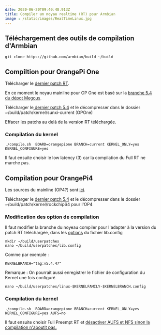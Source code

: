 ```yaml
---
date: 2020-06-20T09:40:48.913Z
title: Compiler un noyau realtime (RT) pour Armbian
image : /static/images/RealTimeLinux.jpg
---
```

## Téléchargement des outils de compilation d'Armbian

```
git clone https://github.com/armbian/build ~/build
```

## Compiltion pour OrangePi One

Télécharger le [dernier patch RT](https://wiki.linuxfoundation.org/realtime/start). 

En ce moment le noyau mainline pour OP One est basé sur la [branche 5.4 du dépot Megous](https://github.com/megous/linux/tree/orange-pi-5.4).

Télécharger le[ dernier patch 5.4](http://cdn.kernel.org/pub/linux/kernel/projects/rt/5.4/) et le décompresser dans le dossier ~/build/patch/kernel/sunxi-current (OPOne)

Effacer les patchs au delà de la version RT téléchargée.

### Compilation du kernel

```
./compile.sh  BOARD=orangepione BRANCH=current KERNEL_ONLY=yes KERNEL_CONFIGURE=yes
```

Il faut ensuite choisir le low latency (3) car la compilation du Full RT ne marche pas.

## Compilation pour OrangePi4

Les sources du mainline (OP4?) sont [ici](https://git.kernel.org/pub/scm/linux/kernel/git/stable/linux.git).

Télécharger le [dernier patch 5.4](http://cdn.kernel.org/pub/linux/kernel/projects/rt/5.4/) et le décompresser dans le dossier ~/build/patch/kernel/rockchip64 pour l'OP4

### Modification des option de compilation

Il faut modifier la branche du noyeau compiler pour l'adapter à la version du patch RT téléchargée, dans les [options](https://github.com/armbian/build/blob/master/lib/configuration.sh) du fichier lib.config

```
mkdir ~/build/userpatches
nano ~/build/userpatches/lib.config
```

Comme par exemple :

```
KERNELBRANCH="tag:v5.4.47"
```

Remarque : On pourrait aussi enregistrer le fichier de configuration du Kernel une fois configuré.

```
nano ~/build/userpatches/linux-$KERNELFAMILY-$KERNELBRANCH.config
```

### Compilation du kernel

```
./compile.sh  BOARD=orangepione BRANCH=current KERNEL_ONLY=yes KERNEL_CONFIGURE=yes AUFS=no
```

Il faut ensuite choisir Full Preempt RT et [désactiver AUFS et NFS sinon la compilation n'aboutit pas.](https://forum.armbian.com/topic/13250-preempt-rt-patch-for-allwinner-h5/)
